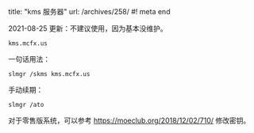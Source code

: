 title: "kms 服务器"
url: /archives/258/
#! meta end

2021-08-25 更新：不建议使用，因为基本没维护。

`kms.mcfx.us`

一句话用法：

```
slmgr /skms kms.mcfx.us
```

手动续期：

```
slmgr /ato
```

对于零售版系统，可以参考 https://moeclub.org/2018/12/02/710/ 修改密钥。
